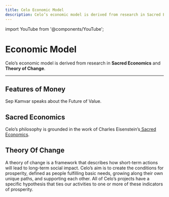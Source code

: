 ```yaml
---
title: Celo Economic Model
description: Celo’s economic model is derived from research in Sacred Economics and Theory of Change.
---
```


import YouTube from '@components/YouTube';

# Economic Model

Celo’s economic model is derived from research in **Sacred Economics** and **Theory of Change**.

---

## Features of Money

Sep Kamvar speaks about the Future of Value.

<YouTube videoId="tX5ep1JzY6k"/>

## Sacred Economics

Celo’s philosophy is grounded in the work of Charles Eisenstein’s[ Sacred Economics](http://sacred-economics.com/film/).

## Theory Of Change

A theory of change is a framework that describes how short-term actions will lead to long-term social impact. Celo’s aim is to create the conditions for prosperity, defined as people fulfilling basic needs, growing along their own unique paths, and supporting each other. All of Celo’s projects have a specific hypothesis that ties our activities to one or more of these indicators of prosperity.
